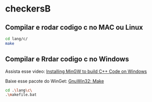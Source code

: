 # checkersB


## Compilar e rodar codigo c no MAC ou Linux
```bash
cd lang/c/
make
```

## Compilar e Rrdar codigo c no Windows

Assista esse video: [Installing MinGW to build C++ Code on Windows](https://www.youtube.com/watch?v=oC69vlWofJQ)

Baixe esse pacote do WinGet: [GnuWin32: Make](https://winget.run/pkg/GnuWin32/Make)

``` bash
cd .\lang\c\
.\makefile.bat
```

